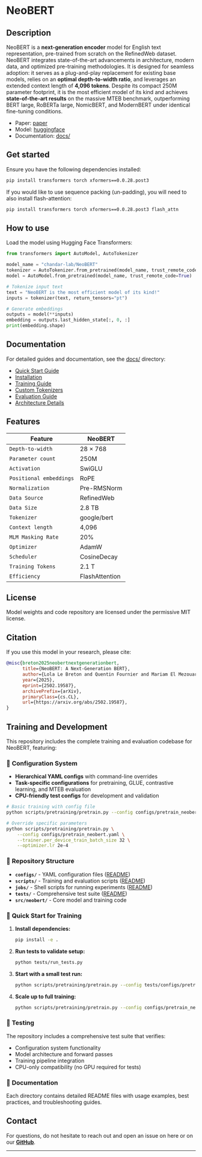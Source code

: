 # NeoBERT

## Description

NeoBERT is a **next-generation encoder** model for English text representation, pre-trained from scratch on the RefinedWeb dataset. NeoBERT integrates state-of-the-art advancements in architecture, modern data, and optimized pre-training methodologies. It is designed for seamless adoption: it serves as a plug-and-play replacement for existing base models, relies on an **optimal depth-to-width ratio**, and leverages an extended context length of **4,096 tokens**. Despite its compact 250M parameter footprint, it is the most efficient model of its kind and achieves **state-of-the-art results** on the massive MTEB benchmark, outperforming BERT large, RoBERTa large, NomicBERT, and ModernBERT under identical fine-tuning conditions. 

- Paper: [paper](https://arxiv.org/abs/2502.19587)
- Model: [huggingface](https://huggingface.co/chandar-lab/NeoBERT)
- Documentation: [docs/](docs/README.md)

## Get started

Ensure you have the following dependencies installed:

```bash
pip install transformers torch xformers==0.0.28.post3
```

If you would like to use sequence packing (un-padding), you will need to also install flash-attention:

```bash
pip install transformers torch xformers==0.0.28.post3 flash_attn
```

## How to use

Load the model using Hugging Face Transformers:

```python
from transformers import AutoModel, AutoTokenizer

model_name = "chandar-lab/NeoBERT"
tokenizer = AutoTokenizer.from_pretrained(model_name, trust_remote_code=True)
model = AutoModel.from_pretrained(model_name, trust_remote_code=True)

# Tokenize input text
text = "NeoBERT is the most efficient model of its kind!"
inputs = tokenizer(text, return_tensors="pt")

# Generate embeddings
outputs = model(**inputs)
embedding = outputs.last_hidden_state[:, 0, :]
print(embedding.shape)
```

## Documentation

For detailed guides and documentation, see the [docs/](docs/) directory:

- [Quick Start Guide](docs/quickstart.md)
- [Installation](docs/installation.md)
- [Training Guide](docs/training.md)
- [Custom Tokenizers](docs/custom_tokenizers.md)
- [Evaluation Guide](docs/evaluation.md)
- [Architecture Details](docs/architecture.md)

## Features
| **Feature**       | **NeoBERT**                             |
|---------------------------|-----------------------------|
| `Depth-to-width`        | 28 × 768  |
| `Parameter count`           | 250M                        |
| `Activation`               | SwiGLU                      |
| `Positional embeddings`     | RoPE                        |
| `Normalization`            | Pre-RMSNorm                 |
| `Data Source`              | RefinedWeb                  |
| `Data Size`                | 2.8 TB                       |
| `Tokenizer`                | google/bert                 |
| `Context length`    | 4,096                       |
| `MLM Masking Rate`             | 20%                         |
| `Optimizer`                | AdamW                       |
| `Scheduler`                | CosineDecay                 |
| `Training Tokens`          | 2.1 T                        |
| `Efficiency`               | FlashAttention              |

## License

Model weights and code repository are licensed under the permissive MIT license.

## Citation

If you use this model in your research, please cite:

```bibtex
@misc{breton2025neobertnextgenerationbert,
      title={NeoBERT: A Next-Generation BERT}, 
      author={Lola Le Breton and Quentin Fournier and Mariam El Mezouar and Sarath Chandar},
      year={2025},
      eprint={2502.19587},
      archivePrefix={arXiv},
      primaryClass={cs.CL},
      url={https://arxiv.org/abs/2502.19587}, 
}
```

## Training and Development

This repository includes the complete training and evaluation codebase for NeoBERT, featuring:

### 🔧 **Configuration System**
- **Hierarchical YAML configs** with command-line overrides
- **Task-specific configurations** for pretraining, GLUE, contrastive learning, and MTEB evaluation
- **CPU-friendly test configs** for development and validation

```bash
# Basic training with config file
python scripts/pretraining/pretrain.py --config configs/pretrain_neobert.yaml

# Override specific parameters
python scripts/pretraining/pretrain.py \
    --config configs/pretrain_neobert.yaml \
    --trainer.per_device_train_batch_size 32 \
    --optimizer.lr 2e-4
```

### 📁 **Repository Structure**
- **`configs/`** - YAML configuration files ([README](configs/README.md))
- **`scripts/`** - Training and evaluation scripts ([README](scripts/README.md))
- **`jobs/`** - Shell scripts for running experiments ([README](jobs/README.md))
- **`tests/`** - Comprehensive test suite ([README](tests/README.md))
- **`src/neobert/`** - Core model and training code

### 🚀 **Quick Start for Training**

1. **Install dependencies:**
   ```bash
   pip install -e .
   ```

2. **Run tests to validate setup:**
   ```bash
   python tests/run_tests.py
   ```

3. **Start with a small test run:**
   ```bash
   python scripts/pretraining/pretrain.py --config tests/configs/pretraining/test_tiny_pretrain.yaml
   ```

4. **Scale up to full training:**
   ```bash
   python scripts/pretraining/pretrain.py --config configs/pretrain_neobert.yaml
   ```

### 🧪 **Testing**
The repository includes a comprehensive test suite that verifies:
- Configuration system functionality
- Model architecture and forward passes  
- Training pipeline integration
- CPU-only compatibility (no GPU required for tests)

### 📖 **Documentation**
Each directory contains detailed README files with usage examples, best practices, and troubleshooting guides.

## Contact

For questions, do not hesitate to reach out and open an issue on here or on our **[GitHub](https://github.com/chandar-lab/NeoBERT)**.

---